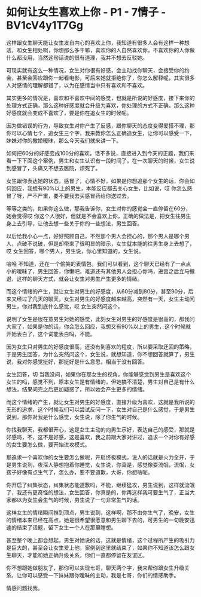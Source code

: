 # 如何让女生喜欢上你 - P1 - 7情子 - BV1cV4y1T7Gg

这样跟女生聊天能让女生发自内心的喜欢上你，我知道有很多人会有这样一种想法，和女生相处啊，你想那么多干嘛，喜欢你的人自然喜欢你，不喜欢你的人你做什么都没用，当然这句话说的很有道理，我并不想去反驳她。

可现实就有这么一种情况，女生对你很有好感，会主动找你聊天，会接受你的约会，甚至会答应跟你一起看电影，可后来她就拒绝你了，你怎么解释呢，其实很多人对感情的理解都错了，以为在感情当中只有喜欢和不喜欢。

其实更多的情况是，喜欢和不喜欢中间的感觉，也就是所说的好感度，接下来你的处理方式正确，那么这种好感度就会升级为喜欢，你处理的方式不正确，那么这种好感度就会变成不喜欢了，要是你在追女生的时候呢。

因为做错误的行为，导致女生对你产生了反感，跟你聊天的态度变得爱搭不理，那你可以心情七个，追女生三个字，我来教你怎么正确追女生，让你可以感受一下，妹妹对你的撒娇暧昧，那么今天我们就来讲一下。

如何把60分的好感变成100分的喜欢，话不多说，直接进入到今天的正题，我们来看一下下面这个案例，男生和女生认识有一段时间了，在一次聊天的时候，女生说到感冒了，头痛又不想去医院，烦死了。

女生跟你表达她的状态，感冒了，心情不好，如果是你想追那个女生的话，你会如何回应，我想有90%以上的男生，本能反应都去关心女生，比如说，哎 你怎么感冒了呀，严不严重，要不要我去买感冒药给你送过去。

等等之类的，如果你这么做，那我告诉你，女生对你的感觉会一直停留在60分，她会觉得哎 你这个人很好，但就是不会喜欢上你，正确的做法是，把女生往男生身上去引导，让他去想一些关于你的一些想法，男生回答。

以后给我小心一点，好好照顾自己，不然那个男人会担心的，那个男人是哪个男人，点破不说破，但是却带来了很明显的暗示，女生就本能的往男生身上去想了，哎 女生回答，哪个男人，男生说，你心里知道的，女生说。

哈哈 不知道，还在一个偷笑的表情包，我们可以看到，这个聊天已经有了一点点小的暧昧了，男生回答，你懒吧，难道还有其他男人会担心你吗，进宫之后立马撤退，这样的聊天方式，就会让女生对男生产生更多的情绪。

而这个情绪的产生，就让女生对男生的好感度，从60分减到80分，甚至90分，后来又经过了几天的聊天，女生对男生的好感度越来越高，突然有一天，女生主动问男生，你对我到底什么感觉，哎 女生突然问这个。

说明了女生是很在意男生对她的感觉，此刻女生对男生的好感度是很高的，那我问大家了，如果是你的话，你会怎么回应，我想又有90%以上的男生，这个时候就开始表白了，这个词能表白吗，不能。

因为女生只对男生的好感度很高，还没有到喜欢的程度，所以要采取迂回的策略，于是男生回答，为什么突然问这个，女生说，就想知道，你不想回答就算了，男生说，我对你感觉挺好，那挺好是什么意思，相当于没有回答。

女生回答，切 当我没问，如果你在那女生的视角，你能够感觉到男生是喜欢这个女生的吗，感觉不到，原本女生是有情绪的，但她搞不清楚，男生对自己是有什么想法，结果问完之后更加疑惑了，所以她会产生更多的情绪。

而这个情绪的产生，就让女生对男生的好感度，直接升级为喜欢，这就是我所说的无形的追求，这个时候我们可以尝试反问一下，女生对自己是什么感觉，于是男生说到，那你对我是什么感觉，女生说，除了你生气的时候。

你找我聊天，我都很开心，这是女生主动的向男生示好，表达自己的感受，那就是好感吗，不，这不是好感，这是喜欢，我之前跟大家对讲过，追求一个对你有好感的女生要怎么做，要开始进攻模式。

那追求一个喜欢你的女生要怎么做呢，开启终极模式，说人的话就是火力全开，于是男生说到，夜深人静想抱着你睡觉，女生说，你真是，感觉像耍流氓，流氓，女孩子好像有点生气了，怎么办，要不要道歉，大哥，你想啥呢。

你开启了纠集状态，纠集状态能道歉吗，不能，继续猛攻，男生说到，这样就流氓了，我还有更奇怪的想法，女生回答，你真是的，你再这样我可要生气了，正当大家都以为女生会生气的时候，男生说了一句非常生气的话。

这样女生的情绪瞬间推到顶点，男生说到，这样啊，那不由你生气了，晚安，女生的情绪本来已经在高点，她是很希望很愿意和男生聊下去的，可男生的一句晚安迅速的结束了话题，留下女生一个人在那里瞎想。

甚至整个晚上都会想起，男生对她说的话，这就是情绪，这个过程所产生的吸引力是巨大的，甚至会让女生爱上他，案例到这里就结束了，如果你不知道该怎么跟女生聊天，才能和她正确升级关系，你们一直都停留在友谊区。

你不想跟她做朋友了，那你可以实现七哥，聊天两个字，我来帮你跟女生升级关系，让你可以感受一下妹妹跟你暧昧的主动，我是七哥，你们的情感助手。

情感问题找我。